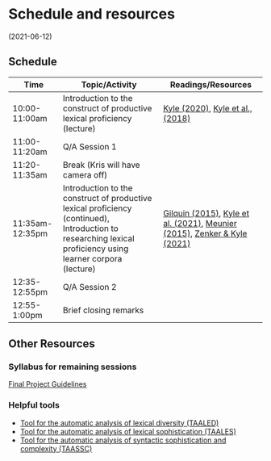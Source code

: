 # Schedule and resources
(2021-06-12)

## Schedule


| Time | Topic/Activity | Readings/Resources |
|-----------------|----------------|----------------|
| 10:00-11:00am | Introduction to the construct of productive lexical proficiency (lecture) | [Kyle (2020)](https://github.com/kristopherkyle/TUJ-Public-2021/raw/main/docs/2020%20Kyle%20Measuring%20LexRich%20Chp.pdf), [Kyle et al., (2018)](https://github.com/kristopherkyle/TUJ-Public-2021/raw/main/docs/2018%20Kyle%20Crossley%20Berger%20BRM.pdf)|
| 11:00-11:20am | Q/A Session 1 ||
| 11:20-11:35am | Break (Kris will have camera off) ||
| 11:35am-12:35pm | Introduction to the construct of productive lexical proficiency (continued), Introduction to researching lexical proficiency using learner corpora (lecture) | [Gilquin (2015)](https://github.com/kristopherkyle/TUJ-Public-2021/raw/main/docs/Gilquin%202015%20from_design_to_collection_of_learner_corpora.pdf), [Kyle et al. (2021)](https://github.com/kristopherkyle/TUJ-Public-2021/raw/main/docs/2021%20Kyle%20Crossley%20Jarvis%20LAQ.pdf), [Meunier (2015)](https://github.com/kristopherkyle/TUJ-Public-2021/raw/main/docs/meunier%202015%20developmental_patterns_in_learner_corpora.pdf), [Zenker & Kyle (2021)](https://github.com/kristopherkyle/TUJ-Public-2021/raw/main/docs/2021%20Zenker%20Kyle%20AW.pdf)|
| 12:35-12:55pm | Q/A Session 2 ||
| 12:55-1:00pm | Brief closing remarks ||


## Other Resources

### Syllabus for remaining sessions
[Final Project Guidelines](https://github.com/kristopherkyle/TUJ-Public-2021/raw/main/docs/Distinguished%20Lecturer%20Series%20Project_Kyle_2021.doc)

### Helpful tools
- [Tool for the automatic analysis of lexical diversity (TAALED)](https://www.linguisticanalysistools.org/taaled.html)
- [Tool for the automatic analysis of lexical sophistication (TAALES)](https://www.linguisticanalysistools.org/taales.html)
- [Tool for the automatic analysis of syntactic sophistication and complexity (TAASSC)](https://www.linguisticanalysistools.org/taassc.html)
